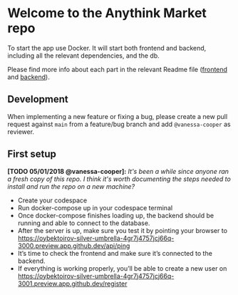 # Welcome to the Anythink Market repo

To start the app use Docker. It will start both frontend and backend, including all the relevant dependencies, and the db.

Please find more info about each part in the relevant Readme file ([frontend](frontend/readme.md) and [backend](backend/README.md)).

## Development

When implementing a new feature or fixing a bug, please create a new pull request against `main` from a feature/bug branch and add `@vanessa-cooper` as reviewer.

## First setup

**[TODO 05/01/2018 @vanessa-cooper]:** _It's been a while since anyone ran a fresh copy of this repo. I think it's worth documenting the steps needed to install and run the repo on a new machine?_

 - Create your codespace
 - Run docker-compose up in your codespace terminal
 - Once docker-compose finishes loading up, the backend should be running and able to connect to the database. 
 - After the server is up, make sure you test it by pointing your browser to https://oybektoirov-silver-umbrella-4gr7j4757jcj66q-3000.preview.app.github.dev/api/ping
 - It’s time to check the frontend and make sure it’s connected to the backend.
 - If everything is working properly, you’ll be able to create a new user on https://oybektoirov-silver-umbrella-4gr7j4757jcj66q-3001.preview.app.github.dev/register
